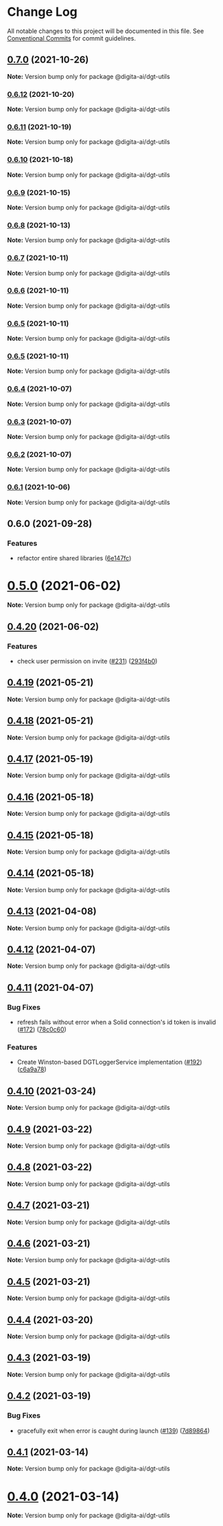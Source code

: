 # Change Log

All notable changes to this project will be documented in this file.
See [Conventional Commits](https://conventionalcommits.org) for commit guidelines.

## [0.7.0](https://github.com/digita-ai/dgt-shared/compare/v0.6.12...v0.7.0) (2021-10-26)

**Note:** Version bump only for package @digita-ai/dgt-utils





### [0.6.12](https://github.com/digita-ai/dgt-shared/compare/v0.6.11...v0.6.12) (2021-10-20)

**Note:** Version bump only for package @digita-ai/dgt-utils





### [0.6.11](https://github.com/digita-ai/dgt-shared/compare/v0.6.10...v0.6.11) (2021-10-19)

**Note:** Version bump only for package @digita-ai/dgt-utils





### [0.6.10](https://github.com/digita-ai/dgt-shared/compare/v0.6.9...v0.6.10) (2021-10-18)

**Note:** Version bump only for package @digita-ai/dgt-utils





### [0.6.9](https://github.com/digita-ai/dgt-shared/compare/v0.6.8...v0.6.9) (2021-10-15)

**Note:** Version bump only for package @digita-ai/dgt-utils





### [0.6.8](https://github.com/digita-ai/dgt-shared/compare/v0.6.7...v0.6.8) (2021-10-13)

**Note:** Version bump only for package @digita-ai/dgt-utils





### [0.6.7](https://github.com/digita-ai/dgt-shared/compare/v0.6.6...v0.6.7) (2021-10-11)

**Note:** Version bump only for package @digita-ai/dgt-utils





### [0.6.6](https://github.com/digita-ai/dgt-shared/compare/v0.6.5...v0.6.6) (2021-10-11)

**Note:** Version bump only for package @digita-ai/dgt-utils





### [0.6.5](https://github.com/digita-ai/dgt-shared/compare/v0.6.4...v0.6.5) (2021-10-11)

**Note:** Version bump only for package @digita-ai/dgt-utils





### [0.6.5](https://github.com/digita-ai/dgt-shared/compare/v0.6.4...v0.6.5) (2021-10-11)

**Note:** Version bump only for package @digita-ai/dgt-utils





### [0.6.4](https://github.com/digita-ai/dgt-shared/compare/v0.6.3...v0.6.4) (2021-10-07)

**Note:** Version bump only for package @digita-ai/dgt-utils





### [0.6.3](https://github.com/digita-ai/dgt-shared/compare/v0.6.2...v0.6.3) (2021-10-07)

**Note:** Version bump only for package @digita-ai/dgt-utils





### [0.6.2](https://github.com/digita-ai/dgt-shared/compare/v0.6.1...v0.6.2) (2021-10-07)

**Note:** Version bump only for package @digita-ai/dgt-utils





### [0.6.1](https://github.com/digita-ai/dgt-shared/compare/v0.6.0...v0.6.1) (2021-10-06)

**Note:** Version bump only for package @digita-ai/dgt-utils





## 0.6.0 (2021-09-28)


### **Features**

* refactor entire shared libraries ([6e147fc](https://github.com/digita-ai/dgt-shared/commit/6e147fc78c91ff173aa2998c11d913442a71e939))



# [0.5.0](https://github.com/digita-ai/dgt-platform/compare/0.4.20...0.5.0) (2021-06-02)

**Note:** Version bump only for package @digita-ai/dgt-utils





## [0.4.20](https://github.com/digita-ai/dgt-platform/compare/0.4.19...0.4.20) (2021-06-02)


### Features

* check user permission on invite ([#231](https://github.com/digita-ai/dgt-platform/issues/231)) ([293f4b0](https://github.com/digita-ai/dgt-platform/commit/293f4b0064c4bd4104a4f71331fe1f1e379c9f4e))





## [0.4.19](https://github.com/digita-ai/dgt-platform/compare/0.4.18...0.4.19) (2021-05-21)

**Note:** Version bump only for package @digita-ai/dgt-utils





## [0.4.18](https://github.com/digita-ai/dgt-platform/compare/0.4.17...0.4.18) (2021-05-21)

**Note:** Version bump only for package @digita-ai/dgt-utils





## [0.4.17](https://github.com/digita-ai/dgt-platform/compare/0.4.16...0.4.17) (2021-05-19)

**Note:** Version bump only for package @digita-ai/dgt-utils





## [0.4.16](https://github.com/digita-ai/dgt-platform/compare/0.4.15...0.4.16) (2021-05-18)

**Note:** Version bump only for package @digita-ai/dgt-utils





## [0.4.15](https://github.com/digita-ai/dgt-platform/compare/0.4.14...0.4.15) (2021-05-18)

**Note:** Version bump only for package @digita-ai/dgt-utils





## [0.4.14](https://github.com/digita-ai/dgt-platform/compare/0.4.13...0.4.14) (2021-05-18)

**Note:** Version bump only for package @digita-ai/dgt-utils





## [0.4.13](https://github.com/digita-ai/dgt-platform/compare/0.4.12...0.4.13) (2021-04-08)

**Note:** Version bump only for package @digita-ai/dgt-utils





## [0.4.12](https://github.com/digita-ai/dgt-platform/compare/0.4.11...0.4.12) (2021-04-07)

**Note:** Version bump only for package @digita-ai/dgt-utils





## [0.4.11](https://github.com/digita-ai/dgt-platform/compare/0.4.10...0.4.11) (2021-04-07)


### Bug Fixes

* refresh fails without error when a Solid connection's id token is invalid ([#172](https://github.com/digita-ai/dgt-platform/issues/172)) ([78c0c60](https://github.com/digita-ai/dgt-platform/commit/78c0c6032436356e3e073994d0ead10ea36130ee))


### Features

* Create Winston-based DGTLoggerService implementation ([#192](https://github.com/digita-ai/dgt-platform/issues/192)) ([c6a9a78](https://github.com/digita-ai/dgt-platform/commit/c6a9a78c04342ad4ef7e9853131c86cfe4a442c2))





## [0.4.10](https://github.com/digita-ai/dgt-platform/compare/0.4.9...0.4.10) (2021-03-24)

**Note:** Version bump only for package @digita-ai/dgt-utils





## [0.4.9](https://github.com/digita-ai/dgt-platform/compare/0.4.8...0.4.9) (2021-03-22)

**Note:** Version bump only for package @digita-ai/dgt-utils





## [0.4.8](https://github.com/digita-ai/dgt-platform/compare/0.4.7...0.4.8) (2021-03-22)

**Note:** Version bump only for package @digita-ai/dgt-utils





## [0.4.7](https://github.com/digita-ai/dgt-platform/compare/0.4.6...0.4.7) (2021-03-21)

**Note:** Version bump only for package @digita-ai/dgt-utils





## [0.4.6](https://github.com/digita-ai/dgt-platform/compare/0.4.5...0.4.6) (2021-03-21)

**Note:** Version bump only for package @digita-ai/dgt-utils





## [0.4.5](https://github.com/digita-ai/dgt-platform/compare/0.4.4...0.4.5) (2021-03-21)

**Note:** Version bump only for package @digita-ai/dgt-utils





## [0.4.4](https://github.com/digita-ai/dgt-platform/compare/0.4.3...0.4.4) (2021-03-20)

**Note:** Version bump only for package @digita-ai/dgt-utils





## [0.4.3](https://github.com/digita-ai/dgt-platform/compare/0.4.2...0.4.3) (2021-03-19)

**Note:** Version bump only for package @digita-ai/dgt-utils





## [0.4.2](https://github.com/digita-ai/dgt-platform/compare/0.4.1...0.4.2) (2021-03-19)


### Bug Fixes

* gracefully exit when error is caught during launch ([#139](https://github.com/digita-ai/dgt-platform/issues/139)) ([7d89864](https://github.com/digita-ai/dgt-platform/commit/7d89864d9e4ff0b1dce34d2f837e0c68ba2646ea))





## [0.4.1](https://github.com/digita-ai/dgt-platform/compare/0.4.0...0.4.1) (2021-03-14)

**Note:** Version bump only for package @digita-ai/dgt-utils





# [0.4.0](https://github.com/digita-ai/dgt-platform/compare/0.3.8...0.4.0) (2021-03-14)

**Note:** Version bump only for package @digita-ai/dgt-utils
